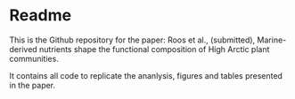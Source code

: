 
<!-- README.md is generated from README.Rmd. Please edit that file -->

# Readme

This is the Github repository for the paper: Roos et al., (submitted),
Marine-derived nutrients shape the functional composition of High Arctic
plant communities.

It contains all code to replicate the ananlysis, figures and tables
presented in the paper.
